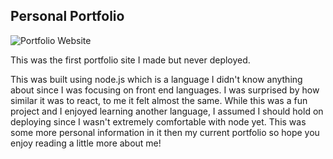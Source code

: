 ## Personal Portfolio

![Portfolio Website](https://i.ibb.co/WgPMpts/image.png)

This was the first portfolio site I made but never deployed.

This was built using node.js which is a language I didn't know anything about since I was focusing on front end languages. I was surprised by how similar it was to react, to me it felt almost the same. While this was a fun project and I enjoyed learning another language, I assumed I should hold on deploying since I wasn't extremely comfortable with node yet. This was some more personal information in it then my current portfolio so hope you enjoy reading a little more about me!
